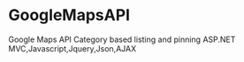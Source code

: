 # GoogleMapsAPI
Google Maps API Category based listing and pinning ASP.NET MVC,Javascript,Jquery,Json,AJAX
